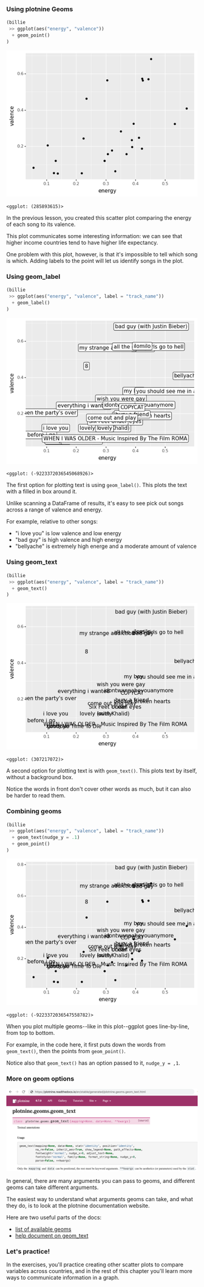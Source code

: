 <section class=""><section class="">

# Using plotnine Geoms


```python
(billie
 >> ggplot(aes("energy", "valence"))
  + geom_point()
)
```


![png](02b-slides_files/02b-slides_3_0.png)





    <ggplot: (285893615)>


<aside class="notes">


In the previous lesson,
you created this scatter plot
comparing the energy of each song to its valence.

This plot communicates some interesting information: we can see
that higher income countries tend to have higher life expectancy.

One problem with this plot, however, is that it's impossible to tell which song is which.
Adding labels to the point will let us identify songs in the plot.

</aside></section></section><section class=""><section class="">

# Using geom_label

```python
(billie
 >> ggplot(aes("energy", "valence", label = "track_name"))
  + geom_label()
)
```


![png](02b-slides_files/02b-slides_6_0.png)





    <ggplot: (-9223372036545068926)>


<aside class="notes">


The first option for plotting text is using `geom_label()`. This plots the text with a filled in box around it.

Unlike scanning a DataFrame of results, it's easy to see pick out songs across a range of valence and energy.

For example, relative to other songs:

* "i love you" is low valence and low energy 
* "bad guy" is high valence and high energy
* "bellyache" is extremely high energe and a moderate amount of valence



</aside></section></section><section class=""><section class="">

# Using geom_text

```python
(billie
 >> ggplot(aes("energy", "valence", label = "track_name"))
  + geom_text()
)
```


![png](02b-slides_files/02b-slides_9_0.png)





    <ggplot: (307217072)>


<aside class="notes">


A second option for plotting text is with `geom_text()`. This plots text by itself, without a background box.

Notice the words in front don't cover other words as much, but it can also be harder to read them.

</aside></section></section><section class=""><section class="">

# Combining geoms

```python
(billie
 >> ggplot(aes("energy", "valence", label = "track_name"))
  + geom_text(nudge_y = .1)
  + geom_point()
)
```


![png](02b-slides_files/02b-slides_12_0.png)





    <ggplot: (-9223372036547558782)>


<aside class="notes">


When you plot multiple geoms--like in this plot--ggplot goes line-by-line, from top to bottom.

For example, in the code here, it first puts down the words from `geom_text()`, then the points from `geom_point()`.

Notice also that `geom_text()` has an option passed to it, `nudge_y = ,1`.

</aside></section></section><section class=""><section class="">

# More on geom options


![](./plotnine-geom-doc.png)
<aside class="notes">


In general, there are many arguments you can pass to geoms, and different geoms can take different arguments.

The easiest way to understand what arguments geoms can take, and what they do, is to look at the plotnine documentation website.

Here are two useful parts of the docs:

* [list of available geoms](https://plotnine.readthedocs.io/en/stable/api.html)
* [help document on geom_text](https://plotnine.readthedocs.io/en/stable/generated/plotnine.geoms.geom_text.html#plotnine.geoms.geom_text)

</aside></section></section><section class=""><section class="">

# Let's practice!
<aside class="notes">


In the exercises, you'll practice creating other scatter plots to compare variables across
countries, and in the rest of this chapter you'll learn more ways to communicate information in a graph.


</aside></section></section>